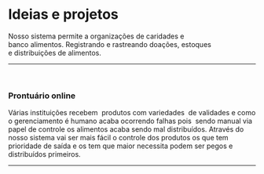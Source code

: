<h1>Ideias e projetos</h1>

Nosso sistema permite a organizações de caridades e banco alimentos. Registrando e rastreando doações, estoques e distribuições de alimentos.

<hr><br>

<h3>Prontuário online</h3>
Várias instituições recebem  produtos com variedades  de validades e como o gerenciamento é humano acaba ocorrendo falhas pois  sendo manual via papel de controle os alimentos acaba sendo mal distribuídos. Através do nosso sistema vai ser mais fácil o controle dos produtos os que tem prioridade de saída e os tem que maior necessita podem ser pegos e distribuídos primeiros.

<hr><br>

